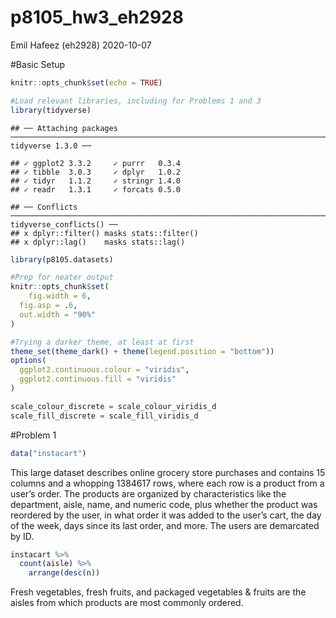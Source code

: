 p8105\_hw3\_eh2928
================
Emil Hafeez (eh2928)
2020-10-07

\#Basic Setup

``` r
knitr::opts_chunk$set(echo = TRUE)

#Load relevant libraries, including for Problems 1 and 3
library(tidyverse)
```

    ## ── Attaching packages ───────────────────────────────────────────────────────────────────────────────────────────────────────────────────── tidyverse 1.3.0 ──

    ## ✓ ggplot2 3.3.2     ✓ purrr   0.3.4
    ## ✓ tibble  3.0.3     ✓ dplyr   1.0.2
    ## ✓ tidyr   1.1.2     ✓ stringr 1.4.0
    ## ✓ readr   1.3.1     ✓ forcats 0.5.0

    ## ── Conflicts ──────────────────────────────────────────────────────────────────────────────────────────────────────────────────────── tidyverse_conflicts() ──
    ## x dplyr::filter() masks stats::filter()
    ## x dplyr::lag()    masks stats::lag()

``` r
library(p8105.datasets)

#Prep for neater output
knitr::opts_chunk$set(
    fig.width = 6, 
  fig.asp = .6,
  out.width = "90%"
)

#Trying a darker theme, at least at first
theme_set(theme_dark() + theme(legend.position = "bottom"))
options(
  ggplot2.continuous.colour = "viridis",
  ggplot2.continuous.fill = "viridis"
)

scale_colour_discrete = scale_colour_viridis_d
scale_fill_discrete = scale_fill_viridis_d
```

\#Problem 1

``` r
data("instacart")
```

This large dataset describes online grocery store purchases and contains
15 columns and a whopping 1384617 rows, where each row is a product from
a user’s order. The products are organized by characteristics like the
department, aisle, name, and numeric code, plus whether the product was
reordered by the user, in what order it was added to the user’s cart,
the day of the week, days since its last order, and more. The users are
demarcated by ID.

``` r
instacart %>% 
  count(aisle) %>% 
    arrange(desc(n))
```

Fresh vegetables, fresh fruits, and packaged vegetables & fruits are the
aisles from which products are most commonly ordered.
